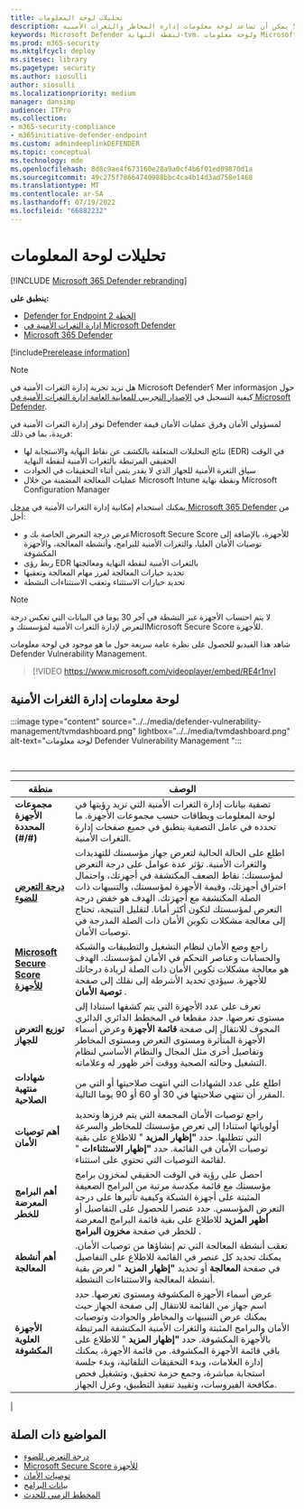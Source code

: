 ```yaml
---
title: تحليلات لوحة المعلومات
description: يمكن أن تساعد لوحة معلومات إدارة المخاطر والثغرات الأمنية SecOps والمسؤولين الأمنيين على معالجة تهديدات الأمان عبر الإنترنت وبناء مرونة أمان مؤسستهم.
keywords: Microsoft Defender لنقطة النهاية-tvm، ولوحة معلومات Microsoft Defender لنقطة النهاية-tvm، وإدارة الثغرات الأمنية & التهديدات، إدارة المخاطر والثغرات الأمنية ، إدارة الثغرات الأمنية & المخاطر المستندة إلى المخاطر، وتكوين الأمان، وMicrosoft Secure Score للأجهزة، ونقاط التعرض
ms.prod: m365-security
ms.mktglfcycl: deploy
ms.sitesec: library
ms.pagetype: security
ms.author: siosulli
author: siosulli
ms.localizationpriority: medium
manager: dansimp
audience: ITPro
ms.collection:
- m365-security-compliance
- m365initiative-defender-endpoint
ms.custom: admindeeplinkDEFENDER
ms.topic: conceptual
ms.technology: mde
ms.openlocfilehash: 8d8c9ae4f673160e28a9a0cf4b6f01ed09870d1a
ms.sourcegitcommit: 49c275f78664740988bbc4ca4b14d3ad758e1468
ms.translationtype: MT
ms.contentlocale: ar-SA
ms.lasthandoff: 07/19/2022
ms.locfileid: "66882232"
---
```

# <a name="dashboard-insights"></a>تحليلات لوحة المعلومات

[!INCLUDE [Microsoft 365 Defender rebranding](../../includes/microsoft-defender.md)]

**ينطبق على:**

- [Defender for Endpoint الخطة 2](https://go.microsoft.com/fwlink/?linkid=2154037)
- [إدارة الثغرات الأمنية في Microsoft Defender](index.yml)
- [Microsoft 365 Defender](https://go.microsoft.com/fwlink/?linkid=2118804)

[!include[Prerelease information](../../includes/prerelease.md)]

>[!Note]
> هل تريد تجربة إدارة الثغرات الأمنية في Microsoft Defender؟ Mer informasjon حول كيفية التسجيل في [الإصدار التجريبي للمعاينة العامة إدارة الثغرات الأمنية في Microsoft Defender](../defender-vulnerability-management/get-defender-vulnerability-management.md).

توفر إدارة الثغرات الأمنية في Defender لمسؤولي الأمان وفرق عمليات الأمان قيمة فريدة، بما في ذلك:

- نتائج التحليلات المتعلقة بالكشف عن نقاط النهاية والاستجابة لها (EDR) في الوقت الحقيقي المرتبطة بالثغرات الأمنية لنقطة النهاية
- سياق الثغرة الأمنية للجهاز الذي لا يقدر بثمن أثناء التحقيقات في الحوادث
- عمليات المعالجة المضمنة من خلال Microsoft Intune ونقطة نهاية Microsoft Configuration Manager

يمكنك استخدام إمكانية إدارة الثغرات الأمنية في <a href="https://go.microsoft.com/fwlink/p/?linkid=2077139" target="_blank">مدخل Microsoft 365 Defender</a> من أجل:

- عرض درجة التعرض الخاصة بك وMicrosoft Secure Score للأجهزة، بالإضافة إلى توصيات الأمان العليا، والثغرات الأمنية للبرامج، وأنشطة المعالجة، والأجهزة المكشوفة
- ربط رؤى EDR بالثغرات الأمنية لنقطة النهاية ومعالجتها
- تحديد خيارات المعالجة لفرز مهام المعالجة وتعقبها
- تحديد خيارات الاستثناء وتعقب الاستثناءات النشطة

> [!NOTE]
> لا يتم احتساب الأجهزة غير النشطة في آخر 30 يوما في البيانات التي تعكس درجة التعرض لإدارة الثغرات الأمنية لمؤسستك وMicrosoft Secure Score للأجهزة.

شاهد هذا الفيديو للحصول على نظرة عامة سريعة حول ما هو موجود في لوحة معلومات Defender Vulnerability Management.

> [!VIDEO https://www.microsoft.com/videoplayer/embed/RE4r1nv]

## <a name="vulnerability-management-dashboard"></a>لوحة معلومات إدارة الثغرات الأمنية

:::image type="content" source="../../media/defender-vulnerability-management/tvmdashboard.png" lightbox="../../media/tvmdashboard.png" alt-text="لوحة معلومات Defender Vulnerability Management ":::

<br>

****

|منطقه|الوصف|
|---|---|
|**مجموعات الأجهزة المحددة (#/#)**|تصفية بيانات إدارة الثغرات الأمنية التي تريد رؤيتها في لوحة المعلومات وبطاقات حسب مجموعات الأجهزة. ما تحدده في عامل التصفية ينطبق في جميع صفحات إدارة الثغرات الأمنية.|
|[**درجة التعرض للضوء**](tvm-exposure-score.md)|اطلع على الحالة الحالية لتعرض جهاز مؤسستك للتهديدات والثغرات الأمنية. تؤثر عدة عوامل على درجة التعرض لمؤسستك: نقاط الضعف المكتشفة في أجهزتك، واحتمال اختراق أجهزتك، وقيمة الأجهزة لمؤسستك، والتنبيهات ذات الصلة المكتشفة مع أجهزتك. الهدف هو خفض درجة التعرض لمؤسستك لتكون أكثر أمانا. لتقليل النتيجة، تحتاج إلى معالجة مشكلات تكوين الأمان ذات الصلة المدرجة في توصيات الأمان.|
|[**Microsoft Secure Score للأجهزة**](tvm-microsoft-secure-score-devices.md)|راجع وضع الأمان لنظام التشغيل والتطبيقات والشبكة والحسابات وعناصر التحكم في الأمان لمؤسستك. الهدف هو معالجة مشكلات تكوين الأمان ذات الصلة لزيادة درجاتك للأجهزة. سيؤدي تحديد الأشرطة إلى نقلك إلى صفحة **توصية الأمان** .|
|**توزيع التعرض للجهاز**|تعرف على عدد الأجهزة التي يتم كشفها استنادا إلى مستوى تعرضها. حدد مقطعا في المخطط الدائري الدائري المجوف للانتقال إلى صفحة **قائمة الأجهزة** وعرض أسماء الأجهزة المتأثرة ومستوى التعرض ومستوى المخاطر وتفاصيل أخرى مثل المجال والنظام الأساسي لنظام التشغيل وحالته الصحية ووقت آخر ظهور له وعلاماته.|
|**شهادات منتهية الصلاحية**|اطلع على عدد الشهادات التي انتهت صلاحيتها أو التي من المقرر أن تنتهي صلاحيتها في 30 أو 60 أو 90 يوما التالية.|
|**أهم توصيات الأمان**|راجع توصيات الأمان المجمعة التي يتم فرزها وتحديد أولوياتها استنادا إلى تعرض مؤسستك للمخاطر والسرعة التي تتطلبها. حدد **"إظهار المزيد** " للاطلاع على بقية توصيات الأمان في القائمة. حدد **"إظهار الاستثناءات** " لقائمة التوصيات التي تحتوي على استثناء.|
|**أهم البرامج المعرضة للخطر**|احصل على رؤية في الوقت الحقيقي لمخزون برامج مؤسستك مع قائمة مكدسة مرتبة من البرامج الضعيفة المثبتة على أجهزة الشبكة وكيفية تأثيرها على درجة التعرض المؤسسي. حدد عنصرا للحصول على التفاصيل أو **أظهر المزيد** للاطلاع على بقية قائمة البرامج المعرضة للخطر في صفحة **مخزون البرامج** .|
|**أهم أنشطة المعالجة**|تعقب أنشطة المعالجة التي تم إنشاؤها من توصيات الأمان. يمكنك تحديد كل عنصر في القائمة للاطلاع على التفاصيل في صفحة **المعالجة** أو تحديد **"إظهار المزيد** " لعرض بقية أنشطة المعالجة والاستثناءات النشطة.|
|**الأجهزة العلوية المكشوفة**|عرض أسماء الأجهزة المكشوفة ومستوى تعرضها. حدد اسم جهاز من القائمة للانتقال إلى صفحة الجهاز حيث يمكنك عرض التنبيهات والمخاطر والحوادث وتوصيات الأمان والبرامج المثبتة والثغرات الأمنية المكتشفة المرتبطة بالأجهزة المكشوفة. حدد **"إظهار المزيد** " للاطلاع على باقي قائمة الأجهزة المكشوفة. من قائمة الأجهزة، يمكنك إدارة العلامات، وبدء التحقيقات التلقائية، وبدء جلسة استجابة مباشرة، وجمع حزمة تحقيق، وتشغيل فحص مكافحة الفيروسات، وتقييد تنفيذ التطبيق، وعزل الجهاز.|
|

## <a name="related-topics"></a>المواضيع ذات الصلة

- [درجة التعرض للضوء](tvm-exposure-score.md)
- [Microsoft Secure Score للأجهزة](tvm-microsoft-secure-score-devices.md)
- [توصيات الأمان](tvm-security-recommendation.md)
- [بيانات البرامج](tvm-software-inventory.md)
- [المخطط الزمني للحدث](threat-and-vuln-mgt-event-timeline.md)
